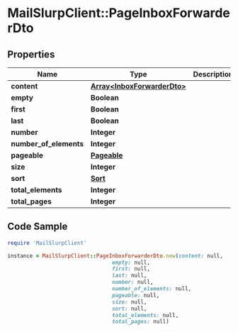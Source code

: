 # MailSlurpClient::PageInboxForwarderDto

## Properties

Name | Type | Description | Notes
------------ | ------------- | ------------- | -------------
**content** | [**Array&lt;InboxForwarderDto&gt;**](InboxForwarderDto) |  | [optional] 
**empty** | **Boolean** |  | [optional] 
**first** | **Boolean** |  | [optional] 
**last** | **Boolean** |  | [optional] 
**number** | **Integer** |  | [optional] 
**number_of_elements** | **Integer** |  | [optional] 
**pageable** | [**Pageable**](Pageable) |  | [optional] 
**size** | **Integer** |  | [optional] 
**sort** | [**Sort**](Sort) |  | [optional] 
**total_elements** | **Integer** |  | [optional] 
**total_pages** | **Integer** |  | [optional] 

## Code Sample

```ruby
require 'MailSlurpClient'

instance = MailSlurpClient::PageInboxForwarderDto.new(content: null,
                                 empty: null,
                                 first: null,
                                 last: null,
                                 number: null,
                                 number_of_elements: null,
                                 pageable: null,
                                 size: null,
                                 sort: null,
                                 total_elements: null,
                                 total_pages: null)
```


